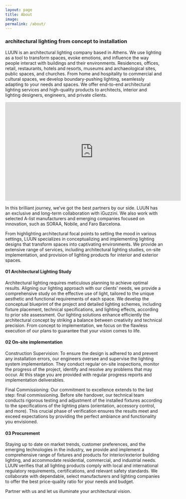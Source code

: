 ```yaml
---
layout: page
title: About
image: 
permalink: /about/
---
```


### architectural lighting from concept to installation

LUUN is an architectural lighting company based in Athens. We use lighting as a tool to transform spaces, evoke emotions, and influence the way people interact with buildings and their environments. Residences, offices, retail, restaurants, hotels and resorts, museums and archaeological sites, public spaces, and churches. From home and hospitality to commercial and cultural spaces, we develop boundary-pushing lighting, seamlessly adapting to your needs and spaces. We offer end-to-end architectural lighting services and high-quality products to architects, interior and lighting designers, engineers, and private clients.

<div class="videoWrapper"><iframe width="560" height="315" src="https://www.youtube.com/embed/6c0WMM6iHQM" frameborder="0" allow="accelerometer; autoplay; clipboard-write; encrypted-media; gyroscope; picture-in-picture" allowfullscreen></iframe></div>

In this brilliant journey, we’ve got the best partners by our side. LUUN has an exclusive and long-term collaboration with iGuzzini. We also work with selected A-list manufacturers and emerging companies focused on innovation, such as SORAA, Nobile, and Faro Barcelona.

From highlighting architectural focal points to setting the mood in various settings, LUUN specializes in conceptualizing and implementing lighting designs that transform spaces into captivating environments. We provide an extensive range of services, including architectural lighting studies, on-site implementation, and provision of lighting products for interior and exterior spaces.

#### 01 Architectural Lighting Study

Architectural lighting requires meticulous planning to achieve optimal results. Aligning our lighting approach with our clients’ needs, we provide a comprehensive study on the effective use of light, tailored to the unique aesthetic and functional requirements of each space. We develop the conceptual blueprint of the project and detailed lighting schemes, including fixture placement, technical specifications, and lighting effects, according to prior site assessment. Our lighting solutions enhance efficiently the architectural concept by striking a balance between creativity and technical precision. From concept to implementation, we focus on the flawless execution of our plans to guarantee that your vision comes to life.

#### 02 On-site implementation

Construction Supervision: To ensure the design is adhered to and prevent any installation errors, our engineers oversee and supervise the lighting system implementation. They conduct regular on-site inspections, monitor the progress of the project, identify and resolve any problems that may occur. At this stage you are provided with regular progress reports and implementation deliverables.

Final Commissioning: Our commitment to excellence extends to the last step: final commissioning. Before site handover, our technical team conducts rigorous testing and adjustment of the installed fixtures according to the specifications of the lighting plans (orientation, accessory control, and more). This crucial phase of verification ensures the results meet and exceed expectations by providing the perfect ambiance and functionality you envisioned.

#### 03 Procurement

Staying up to date on market trends, customer preferences, and the emerging technologies in the industry, we provide and implement a comprehensive range of fixtures and products for interior/exterior building lighting, and accommodate residential, commercial, and industrial needs. LUUN verifies that all lighting products comply with local and international regulatory requirements, certifications, and relevant safety standards. We collaborate with dependable, select manufacturers and lighting companies to offer the best price-quality ratio for your needs and budget.

Partner with us and let us illuminate your architectural vision.

<!-- <ul class="column-list">
  <li><a href="https://anour.dk/" target="_blank" rel="noopener">ANOUR</a></li>
  <li><a href="https://www.ateljelyktan.se/" target="_blank" rel="noopener">ateljé Lyktan</a></li>
  <li><a href="https://www.brokis.cz/" target="_blank" rel="noopener">BROKIS</a></li>
  <li><a href="http://www.buzzi-buzzi.it/en/" target="_blank" rel="noopener">Buzzi &amp; Buzzi</a></li>
  <li><a href="https://www.davidegroppi.com/" target="_blank" rel="noopener">davide groppi</a></li>
  <li><a href="https://www.esse-ci.com/en/" target="_blank" rel="noopener">esse-ci</a></li>
  <li><a href="https://www.fagerhult.com/" target="_blank" rel="noopener">Fagerhult</a></li>
  <li><a href="https://faro.es/en/" target="_blank" rel="noopener">Faro</a></li>
  <li><a href="https://www.iguzzini.com/" target="_blank" rel="noopener">iGuzzini</a></li>
  <li><a href="https://www.intra-lighting.com" target="_blank" rel="noopener">Intra Lighting</a></li>
  <li><a href="https://kaialighting.com/" target="_blank" rel="noopener">KAIA</a></li>
  <li><a href="https://landa.it/en" target="_blank" rel="noopener">LANDA</a></li>
  <li><a href="https://www.nemolighting.com/" target="_blank" rel="noopener">NEMO</a></li>
  <li><a href="http://www.nobile.it/en/" target="_blank" rel="noopener">Nobile</a></li>
  <li><a href="https://www.oligo.de/en" target="_blank" rel="noopener">Oligo</a></li>
  <li><a href="https://www.performanceinlighting.com/ww/en/" target="_blank" rel="noopener">Performance</a></li>
  <li><a href="https://www.planlicht.com/?lang=en" target="_blank" rel="noopener">Planlicht</a></li>
  <li><a href="https://www.platek.eu/eng/" target="_blank" rel="noopener">Platek</a></li>
  <li><a href="https://precisionlighting.co.uk/" target="_blank" rel="noopener">Precision</a></li>
  <li><a href="https://rclighting.com/" target="_blank" rel="noopener">RCL</a></li>
  <li><a href="https://www.roger-pradier.com/" target="_blank" rel="noopener">Roger Pradier</a></li>
  <li><a href="https://www.royalbotania.com/collection/lighting/" target="_blank" rel="noopener">Royal Botania</a></li>
  <li><a href="https://www.soraa.com" target="_blank" rel="noopener">SORAA</a></li>
  <li><a href="https://trizo21.com" target="_blank" rel="noopener">Trizo21</a></li>
</ul> -->
	
<!-- <div class="thegrid" style="margin-bottom: 20px;">
  <div class="cell"><a href="https://www.iguzzini.com/" target="_blank" rel="noopener">iGuzzini</a></div>
  <div class="cell"><a href="https://www.fagerhult.com/" target="_blank" rel="noopener">Fagerhult</a></div>
  <div class="cell"><a href="https://faro.es/en/" target="_blank" rel="noopener">Faro</a></div>
  <div class="cell"><a href="https://www.nemolighting.com/" target="_blank" rel="noopener">NEMO</a></div>
  <div class="cell"><a href="http://www.buzzi-buzzi.it/en/" target="_blank" rel="noopener">Buzzi &amp; Buzzi</a></div>
  <div class="cell"><a href="https://trizo21.com" target="_blank" rel="noopener">Trizo21</a></div>
  <div class="cell"><a href="https://www.esse-ci.com/en/" target="_blank" rel="noopener">esse-ci</a></div>
  <div class="cell"><a href="http://www.nobile.it/en/" target="_blank" rel="noopener">Nobile</a></div>
  <div class="cell"><a href="https://www.planlicht.com/?lang=en" target="_blank" rel="noopener">Planlicht</a></div>
  <div class="cell"><a href="https://www.roger-pradier.com/" target="_blank" rel="noopener">Roger Pradier</a></div>
  <div class="cell"><a href="https://www.oligo.de/en" target="_blank" rel="noopener">Oligo</a></div>
  <div class="cell"><a href="https://www.ateljelyktan.se/" target="_blank" rel="noopener">ateljé Lyktan</a></div>
  <div class="cell"><a href="https://www.royalbotania.com/collection/lighting/" target="_blank" rel="noopener">Royal Botania</a></div>
  <div class="cell"><a href="https://www.intra-lighting.com" target="_blank" rel="noopener">Intra Lighting</a></div>
  <div class="cell"><a href="https://precisionlighting.co.uk/" target="_blank" rel="noopener">Precision</a></div>
  <div class="cell"><a href="https://anour.dk/" target="_blank" rel="noopener">ANOUR</a></div>
  <div class="cell"><a href="https://rclighting.com/" target="_blank" rel="noopener">RCL</a></div>
  <div class="cell"><a href="https://www.davidegroppi.com/" target="_blank" rel="noopener">davide groppi</a></div>
  <div class="cell"><a href="https://www.brokis.cz/" target="_blank" rel="noopener">BROKIS</a></div>
  <div class="cell"><a href="https://kaialighting.com/" target="_blank" rel="noopener">KAIA</a></div>
  <div class="cell"><a href="https://www.performanceinlighting.com/ww/en/" target="_blank" rel="noopener">Performance</a></div>
  <div class="cell"><a href="https://www.platek.eu/eng/" target="_blank" rel="noopener">Platek</a></div>
  <div class="cell"><a href="https://landa.it/en" target="_blank" rel="noopener">LANDA</a></div>

</div> -->